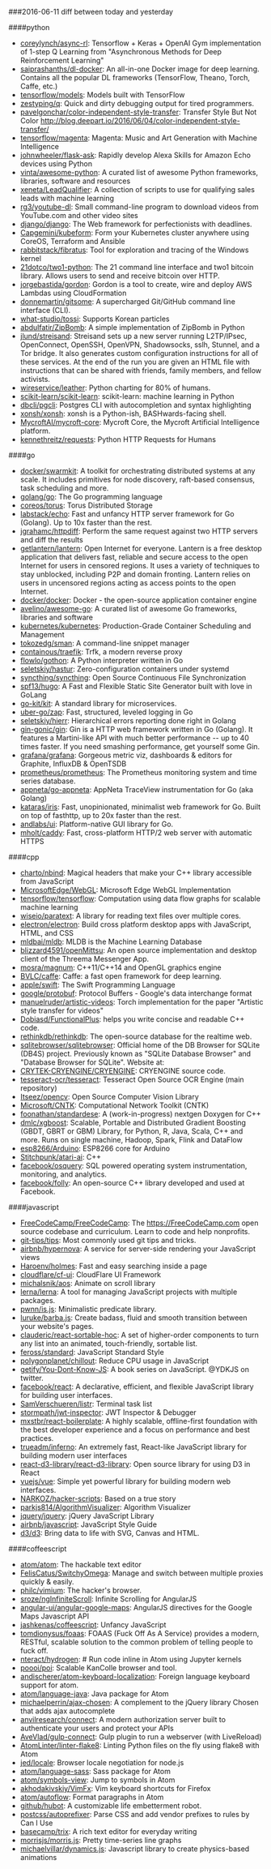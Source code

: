 ###2016-06-11
diff between today and yesterday

####python
* [coreylynch/async-rl](https://github.com/coreylynch/async-rl): Tensorflow + Keras + OpenAI Gym implementation of 1-step Q Learning from "Asynchronous Methods for Deep Reinforcement Learning"
* [saiprashanths/dl-docker](https://github.com/saiprashanths/dl-docker): An all-in-one Docker image for deep learning. Contains all the popular DL frameworks (TensorFlow, Theano, Torch, Caffe, etc.)
* [tensorflow/models](https://github.com/tensorflow/models): Models built with TensorFlow
* [zestyping/q](https://github.com/zestyping/q): Quick and dirty debugging output for tired programmers.
* [pavelgonchar/color-independent-style-transfer](https://github.com/pavelgonchar/color-independent-style-transfer): Transfer Style But Not Color http://blog.deepart.io/2016/06/04/color-independent-style-transfer/
* [tensorflow/magenta](https://github.com/tensorflow/magenta): Magenta: Music and Art Generation with Machine Intelligence
* [johnwheeler/flask-ask](https://github.com/johnwheeler/flask-ask): Rapidly develop Alexa Skills for Amazon Echo devices using Python
* [vinta/awesome-python](https://github.com/vinta/awesome-python): A curated list of awesome Python frameworks, libraries, software and resources
* [xeneta/LeadQualifier](https://github.com/xeneta/LeadQualifier): A collection of scripts to use for qualifying sales leads with machine learning
* [rg3/youtube-dl](https://github.com/rg3/youtube-dl): Small command-line program to download videos from YouTube.com and other video sites
* [django/django](https://github.com/django/django): The Web framework for perfectionists with deadlines.
* [Capgemini/kubeform](https://github.com/Capgemini/kubeform): Form your  Kubernetes  cluster anywhere using CoreOS, Terraform and Ansible
* [rabbitstack/fibratus](https://github.com/rabbitstack/fibratus): Tool for exploration and tracing of the Windows kernel
* [21dotco/two1-python](https://github.com/21dotco/two1-python): The 21 command line interface and two1 bitcoin library. Allows users to send and receive bitcoin over HTTP.
* [jorgebastida/gordon](https://github.com/jorgebastida/gordon):  Gordon is a tool to create, wire and deploy AWS Lambdas using CloudFormation
* [donnemartin/gitsome](https://github.com/donnemartin/gitsome): A supercharged Git/GitHub command line interface (CLI).
* [what-studio/tossi](https://github.com/what-studio/tossi): Supports Korean particles
* [abdulfatir/ZipBomb](https://github.com/abdulfatir/ZipBomb): A simple implementation of ZipBomb in Python
* [jlund/streisand](https://github.com/jlund/streisand): Streisand sets up a new server running L2TP/IPsec, OpenConnect, OpenSSH, OpenVPN, Shadowsocks, sslh, Stunnel, and a Tor bridge. It also generates custom configuration instructions for all of these services. At the end of the run you are given an HTML file with instructions that can be shared with friends, family members, and fellow activists.
* [wireservice/leather](https://github.com/wireservice/leather): Python charting for 80% of humans.
* [scikit-learn/scikit-learn](https://github.com/scikit-learn/scikit-learn): scikit-learn: machine learning in Python
* [dbcli/pgcli](https://github.com/dbcli/pgcli): Postgres CLI with autocompletion and syntax highlighting
* [xonsh/xonsh](https://github.com/xonsh/xonsh): xonsh is a Python-ish, BASHwards-facing shell.
* [MycroftAI/mycroft-core](https://github.com/MycroftAI/mycroft-core): Mycroft Core, the Mycroft Artificial Intelligence platform.
* [kennethreitz/requests](https://github.com/kennethreitz/requests): Python HTTP Requests for Humans

####go
* [docker/swarmkit](https://github.com/docker/swarmkit): A toolkit for orchestrating distributed systems at any scale. It includes primitives for node discovery, raft-based consensus, task scheduling and more.
* [golang/go](https://github.com/golang/go): The Go programming language
* [coreos/torus](https://github.com/coreos/torus): Torus Distributed Storage
* [labstack/echo](https://github.com/labstack/echo): Fast and unfancy HTTP server framework for Go (Golang). Up to 10x faster than the rest.
* [jgrahamc/httpdiff](https://github.com/jgrahamc/httpdiff): Perform the same request against two HTTP servers and diff the results
* [getlantern/lantern](https://github.com/getlantern/lantern):  Open Internet for everyone. Lantern is a free desktop application that delivers fast, reliable and secure access to the open Internet for users in censored regions. It uses a variety of techniques to stay unblocked, including P2P and domain fronting. Lantern relies on users in uncensored regions acting as access points to the open Internet.
* [docker/docker](https://github.com/docker/docker): Docker - the open-source application container engine
* [avelino/awesome-go](https://github.com/avelino/awesome-go): A curated list of awesome Go frameworks, libraries and software
* [kubernetes/kubernetes](https://github.com/kubernetes/kubernetes): Production-Grade Container Scheduling and Management
* [tokozedg/sman](https://github.com/tokozedg/sman):  A command-line snippet manager
* [containous/traefik](https://github.com/containous/traefik): Trfk, a modern reverse proxy
* [flowlo/gothon](https://github.com/flowlo/gothon): A Python interpreter written in Go
* [seletskiy/hastur](https://github.com/seletskiy/hastur): Zero-configuration containers under systemd
* [syncthing/syncthing](https://github.com/syncthing/syncthing): Open Source Continuous File Synchronization
* [spf13/hugo](https://github.com/spf13/hugo): A Fast and Flexible Static Site Generator built with love in GoLang
* [go-kit/kit](https://github.com/go-kit/kit): A standard library for microservices.
* [uber-go/zap](https://github.com/uber-go/zap): Fast, structured, leveled logging in Go
* [seletskiy/hierr](https://github.com/seletskiy/hierr): Hierarchical errors reporting done right in Golang
* [gin-gonic/gin](https://github.com/gin-gonic/gin): Gin is a HTTP web framework written in Go (Golang). It features a Martini-like API with much better performance -- up to 40 times faster. If you need smashing performance, get yourself some Gin.
* [grafana/grafana](https://github.com/grafana/grafana): Gorgeous metric viz, dashboards & editors for Graphite, InfluxDB & OpenTSDB
* [prometheus/prometheus](https://github.com/prometheus/prometheus): The Prometheus monitoring system and time series database.
* [appneta/go-appneta](https://github.com/appneta/go-appneta): AppNeta TraceView instrumentation for Go (aka Golang)
* [kataras/iris](https://github.com/kataras/iris): Fast, unopinionated, minimalist web framework for Go. Built on top of fasthttp, up to 20x faster than the rest.
* [andlabs/ui](https://github.com/andlabs/ui): Platform-native GUI library for Go.
* [mholt/caddy](https://github.com/mholt/caddy): Fast, cross-platform HTTP/2 web server with automatic HTTPS

####cpp
* [charto/nbind](https://github.com/charto/nbind): Magical headers that make your C++ library accessible from JavaScript
* [MicrosoftEdge/WebGL](https://github.com/MicrosoftEdge/WebGL): Microsoft Edge WebGL Implementation
* [tensorflow/tensorflow](https://github.com/tensorflow/tensorflow): Computation using data flow graphs for scalable machine learning
* [wiseio/paratext](https://github.com/wiseio/paratext): A library for reading text files over multiple cores.
* [electron/electron](https://github.com/electron/electron): Build cross platform desktop apps with JavaScript, HTML, and CSS
* [mldbai/mldb](https://github.com/mldbai/mldb): MLDB is the Machine Learning Database
* [blizzard4591/openMittsu](https://github.com/blizzard4591/openMittsu): An open source implementation and desktop client of the Threema Messenger App.
* [mosra/magnum](https://github.com/mosra/magnum): C++11/C++14 and OpenGL graphics engine
* [BVLC/caffe](https://github.com/BVLC/caffe): Caffe: a fast open framework for deep learning.
* [apple/swift](https://github.com/apple/swift): The Swift Programming Language
* [google/protobuf](https://github.com/google/protobuf): Protocol Buffers - Google's data interchange format
* [manuelruder/artistic-videos](https://github.com/manuelruder/artistic-videos): Torch implementation for the paper "Artistic style transfer for videos"
* [Dobiasd/FunctionalPlus](https://github.com/Dobiasd/FunctionalPlus): helps you write concise and readable C++ code.
* [rethinkdb/rethinkdb](https://github.com/rethinkdb/rethinkdb): The open-source database for the realtime web.
* [sqlitebrowser/sqlitebrowser](https://github.com/sqlitebrowser/sqlitebrowser): Official home of the DB Browser for SQLite (DB4S) project. Previously known as "SQLite Database Browser" and "Database Browser for SQLite". Website at:
* [CRYTEK-CRYENGINE/CRYENGINE](https://github.com/CRYTEK-CRYENGINE/CRYENGINE): CRYENGINE source code.
* [tesseract-ocr/tesseract](https://github.com/tesseract-ocr/tesseract): Tesseract Open Source OCR Engine (main repository)
* [Itseez/opencv](https://github.com/Itseez/opencv): Open Source Computer Vision Library
* [Microsoft/CNTK](https://github.com/Microsoft/CNTK): Computational Network Toolkit (CNTK)
* [foonathan/standardese](https://github.com/foonathan/standardese): A (work-in-progress) nextgen Doxygen for C++
* [dmlc/xgboost](https://github.com/dmlc/xgboost): Scalable, Portable and Distributed Gradient Boosting (GBDT, GBRT or GBM) Library, for Python, R, Java, Scala, C++ and more. Runs on single machine, Hadoop, Spark, Flink and DataFlow
* [esp8266/Arduino](https://github.com/esp8266/Arduino): ESP8266 core for Arduino
* [Stitchpunk/atari-ai](https://github.com/Stitchpunk/atari-ai): C++
* [facebook/osquery](https://github.com/facebook/osquery): SQL powered operating system instrumentation, monitoring, and analytics.
* [facebook/folly](https://github.com/facebook/folly): An open-source C++ library developed and used at Facebook.

####javascript
* [FreeCodeCamp/FreeCodeCamp](https://github.com/FreeCodeCamp/FreeCodeCamp): The https://FreeCodeCamp.com open source codebase and curriculum. Learn to code and help nonprofits.
* [git-tips/tips](https://github.com/git-tips/tips): Most commonly used git tips and tricks.
* [airbnb/hypernova](https://github.com/airbnb/hypernova): A service for server-side rendering your JavaScript views
* [Haroenv/holmes](https://github.com/Haroenv/holmes): Fast and easy searching inside a page
* [cloudflare/cf-ui](https://github.com/cloudflare/cf-ui):  CloudFlare UI Framework
* [michalsnik/aos](https://github.com/michalsnik/aos): Animate on scroll library
* [lerna/lerna](https://github.com/lerna/lerna):  A tool for managing JavaScript projects with multiple packages.
* [pwnn/is.js](https://github.com/pwnn/is.js): Minimalistic predicate library.
* [luruke/barba.js](https://github.com/luruke/barba.js): Create badass, fluid and smooth transition between your website's pages.
* [clauderic/react-sortable-hoc](https://github.com/clauderic/react-sortable-hoc):  A set of higher-order components to turn any list into an animated, touch-friendly, sortable list.
* [feross/standard](https://github.com/feross/standard):  JavaScript Standard Style
* [polygonplanet/chillout](https://github.com/polygonplanet/chillout): Reduce CPU usage in JavaScript
* [getify/You-Dont-Know-JS](https://github.com/getify/You-Dont-Know-JS): A book series on JavaScript. @YDKJS on twitter.
* [facebook/react](https://github.com/facebook/react): A declarative, efficient, and flexible JavaScript library for building user interfaces.
* [SamVerschueren/listr](https://github.com/SamVerschueren/listr): Terminal task list
* [stormpath/jwt-inspector](https://github.com/stormpath/jwt-inspector): JWT Inspector & Debugger
* [mxstbr/react-boilerplate](https://github.com/mxstbr/react-boilerplate):  A highly scalable, offline-first foundation with the best developer experience and a focus on performance and best practices.
* [trueadm/inferno](https://github.com/trueadm/inferno): An extremely fast, React-like JavaScript library for building modern user interfaces
* [react-d3-library/react-d3-library](https://github.com/react-d3-library/react-d3-library): Open source library for using D3 in React
* [vuejs/vue](https://github.com/vuejs/vue): Simple yet powerful library for building modern web interfaces.
* [NARKOZ/hacker-scripts](https://github.com/NARKOZ/hacker-scripts): Based on a true story
* [parkjs814/AlgorithmVisualizer](https://github.com/parkjs814/AlgorithmVisualizer): Algorithm Visualizer
* [jquery/jquery](https://github.com/jquery/jquery): jQuery JavaScript Library
* [airbnb/javascript](https://github.com/airbnb/javascript): JavaScript Style Guide
* [d3/d3](https://github.com/d3/d3): Bring data to life with SVG, Canvas and HTML. 

####coffeescript
* [atom/atom](https://github.com/atom/atom): The hackable text editor
* [FelisCatus/SwitchyOmega](https://github.com/FelisCatus/SwitchyOmega): Manage and switch between multiple proxies quickly & easily.
* [philc/vimium](https://github.com/philc/vimium): The hacker's browser.
* [sroze/ngInfiniteScroll](https://github.com/sroze/ngInfiniteScroll): Infinite Scrolling for AngularJS
* [angular-ui/angular-google-maps](https://github.com/angular-ui/angular-google-maps): AngularJS directives for the Google Maps Javascript API
* [jashkenas/coffeescript](https://github.com/jashkenas/coffeescript): Unfancy JavaScript
* [tomdionysus/foaas](https://github.com/tomdionysus/foaas): FOAAS (Fuck Off As A Service) provides a modern, RESTful, scalable solution to the common problem of telling people to fuck off.
* [nteract/hydrogen](https://github.com/nteract/hydrogen): # Run code inline in Atom using Jupyter kernels
* [poooi/poi](https://github.com/poooi/poi): Scalable KanColle browser and tool.
* [andischerer/atom-keyboard-localization](https://github.com/andischerer/atom-keyboard-localization): Foreign language keyboard support for atom.
* [atom/language-java](https://github.com/atom/language-java): Java package for Atom
* [michaelperrin/ajax-chosen](https://github.com/michaelperrin/ajax-chosen): A complement to the jQuery library Chosen that adds ajax autocomplete
* [anvilresearch/connect](https://github.com/anvilresearch/connect): A modern authorization server built to authenticate your users and protect your APIs
* [AveVlad/gulp-connect](https://github.com/AveVlad/gulp-connect): Gulp plugin to run a webserver (with LiveReload)
* [AtomLinter/linter-flake8](https://github.com/AtomLinter/linter-flake8): Linting Python files on the fly using flake8 with Atom
* [jed/locale](https://github.com/jed/locale): Browser locale negotiation for node.js
* [atom/language-sass](https://github.com/atom/language-sass): Sass package for Atom
* [atom/symbols-view](https://github.com/atom/symbols-view): Jump to symbols in Atom
* [akhodakivskiy/VimFx](https://github.com/akhodakivskiy/VimFx): Vim keyboard shortcuts for Firefox
* [atom/autoflow](https://github.com/atom/autoflow): Format paragraphs in Atom
* [github/hubot](https://github.com/github/hubot): A customizable life embetterment robot.
* [postcss/autoprefixer](https://github.com/postcss/autoprefixer): Parse CSS and add vendor prefixes to rules by Can I Use
* [basecamp/trix](https://github.com/basecamp/trix): A rich text editor for everyday writing
* [morrisjs/morris.js](https://github.com/morrisjs/morris.js): Pretty time-series line graphs
* [michaelvillar/dynamics.js](https://github.com/michaelvillar/dynamics.js): Javascript library to create physics-based animations
